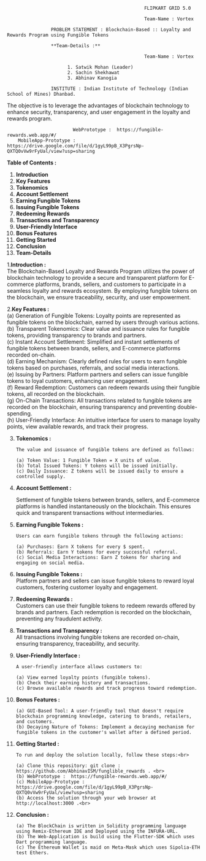                                                       FLIPKART GRID 5.0
                                                      
                                                      Team-Name : Vortex

                    PROBLEM STATEMENT : Blockchain-Based :: Loyalty and Rewards Program using Fungible Tokens

                    **Team-Details :**

                                                      Team-Name : Vortex
    
                          1. Satwik Mohan (Leader)
                          2. Sachin Shekhawat
                          3. Abhinav Kanogia

                    INSTITUTE : Indian Institute of Technology (Indian School of Mines) Dhanbad.


  The objective is to leverage the advantages of blockchain technology to enhance security, transparency, and user engagement in the loyalty and rewards program.
  
                            WebPrototype :  https://fungible-rewards.web.app/#/
        MobileApp-Prototype : https://drive.google.com/file/d/1gyL99pB_X3PgrsNp-QXTQ0vVw9rFyUal/view?usp=sharing
                            
**Table of Contents :** <br>

1. **Introduction** <br>
2. **Key Features** <br>
3. **Tokenomics** <br>
4. **Account Settlement** <br>
5. **Earning Fungible Tokens** <br>
6. **Issuing Fungible Tokens** <br>
7. **Redeeming Rewards** <br>
8. **Transactions and Transparency** <br>
9. **User-Friendly Interface** <br>
10. **Bonus Features** <br>
11. **Getting Started** <br>
12. **Conclusion** <br>
13. **Team-Details** <br>

1.**Introduction :** <br>
   The Blockchain-Based Loyalty and Rewards Program utilizes the power of blockchain technology to provide a secure and transparent platform for E-commerce platforms, 
   brands, sellers, and customers to participate in a seamless loyalty and rewards ecosystem. By employing fungible tokens on the blockchain, we ensure traceability, 
   security, and user empowerment.

2.**Key Features :** <br>
   (a) Generation of Fungible Tokens: Loyalty points are represented as fungible tokens on the blockchain, earned by users through various actions.<br>
   (b) Transparent Tokenomics: Clear value and issuance rules for fungible tokens, providing transparency to brands and partners.<br>
   (c) Instant Account Settlement: Simplified and instant settlements of fungible tokens between brands, sellers, and E-commerce platforms recorded on-chain.<br>
   (d) Earning Mechanism: Clearly defined rules for users to earn fungible tokens based on purchases, referrals, and social media interactions.<br>
   (e) Issuing by Partners: Platform partners and sellers can issue fungible tokens to loyal customers, enhancing user engagement.<br>
   (f) Reward Redemption: Customers can redeem rewards using their fungible tokens, all recorded on the blockchain.<br>
   (g) On-Chain Transactions: All transactions related to fungible tokens are recorded on the blockchain, ensuring transparency and preventing double-spending.<br>
   (h) User-Friendly Interface: An intuitive interface for users to manage loyalty points, view available rewards, and track their progress.<br>

3. **Tokenomics :** <br>
   
       The value and issuance of fungible tokens are defined as follows:

       (a) Token Value: 1 Fungible Token = X units of value.
       (b) Total Issued Tokens: Y tokens will be issued initially.
       (c) Daily Issuance: Z tokens will be issued daily to ensure a controlled supply.

4. **Account Settlement :** <br>

   Settlement of fungible tokens between brands, sellers, and E-commerce platforms is handled instantaneously on the blockchain. This ensures quick and transparent 
   transactions without intermediaries.

5. **Earning Fungible Tokens :** <br>

       Users can earn fungible tokens through the following actions:

       (a) Purchases: Earn X tokens for every $ spent.
       (b) Referrals: Earn Y tokens for every successful referral.
       (c) Social Media Interactions: Earn Z tokens for sharing and engaging on social media.

6. **Issuing Fungible Tokens :** <br>
    Platform partners and sellers can issue fungible tokens to reward loyal customers, fostering customer loyalty and engagement.

7. **Redeeming Rewards :** <br>
    Customers can use their fungible tokens to redeem rewards offered by brands and partners. Each redemption is recorded on the blockchain, preventing any fraudulent 
    activity.

8. **Transactions and Transparency :** <br>
    All transactions involving fungible tokens are recorded on-chain, ensuring transparency, traceability, and security.

9. **User-Friendly Interface :** <br>

       A user-friendly interface allows customers to:

       (a) View earned loyalty points (fungible tokens).
       (b) Check their earning history and transactions.
       (c) Browse available rewards and track progress toward redemption.

10. **Bonus Features :** <br>

        (a) GUI-Based Tool: A user-friendly tool that doesn't require blockchain programming knowledge, catering to brands, retailers, and customers.
        (b) Decaying Nature of Tokens: Implement a decaying mechanism for fungible tokens in the customer's wallet after a defined period.


11. **Getting Started :** <br>

        To run and deploy the solution locally, follow these steps:<br>

        (a) Clone this repository: git clone : https://github.com/AbhinavISM/funglible_rewards . <br>
        (b) WebPrototype :  https://fungible-rewards.web.app/#/
        (c) MobileApp-Prototype : https://drive.google.com/file/d/1gyL99pB_X3PgrsNp-QXTQ0vVw9rFyUal/view?usp=sharing
        (b) Access the solution through your web browser at http://localhost:3000 .<br>

13. **Conclusion :** <br>

        (a) The BlockChain is written in Solidity programming language using Remix-Ethereum IDE and Deployed using the INFURA-URL.
        (b) The Web-Application is build using the Flutter-SDK which uses Dart programming language.
        (c) The Ethereum Wallet is maid on Meta-Mask which uses Sipolia-ETH test Ethers.

